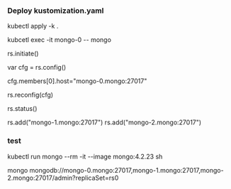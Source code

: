 ### Deploy  kustomization.yaml 

kubectl apply -k .

kubcetl exec -it mongo-0 -- mongo

rs.initiate()

 var cfg = rs.config()

 cfg.members[0].host="mongo-0.mongo:27017"

 rs.reconfig(cfg)

  rs.status()

  rs.add("mongo-1.mongo:27017")
  rs.add("mongo-2.mongo:27017")

### test

kubectl run mongo --rm -it --image mongo:4.2.23 sh


mongo mongodb://mongo-0.mongo:27017,mongo-1.mongo:27017,mongo-2.mongo:27017/admin?replicaSet=rs0
